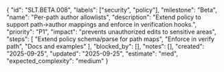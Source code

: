 {
  "id": "SLT.BETA.008",
  "labels": ["security", "policy"],
  "milestone": "Beta",
  "name": "Per-path author allowlists",
  "description": "Extend policy to support path→author mappings and enforce in verification hooks.",
  "priority": "P1",
  "impact": "prevents unauthorized edits to sensitive areas",
  "steps": [
    "Extend policy schema/parse for path maps",
    "Enforce in verify path",
    "Docs and examples"
  ],
  "blocked_by": [],
  "notes": [],
  "created": "2025-09-25",
  "updated": "2025-09-25",
  "estimate": "med",
  "expected_complexity": "medium"
}
